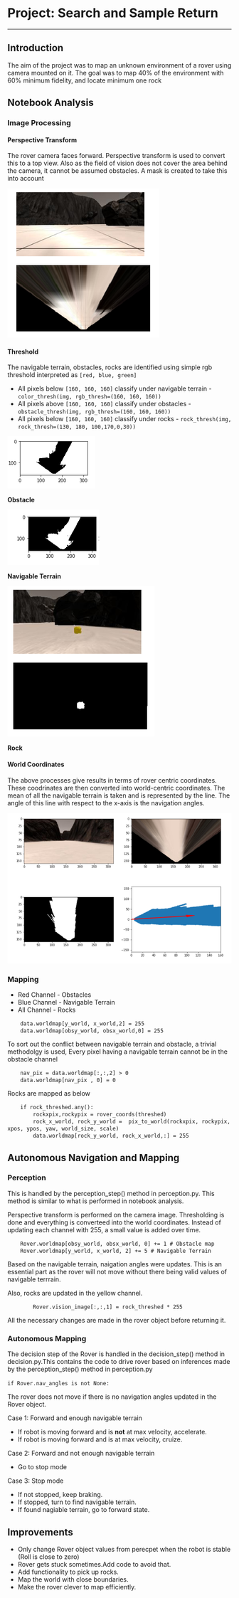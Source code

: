 # Project: Search and Sample Return
---

## Introduction 
The aim of the project was to map an unknown environment of a rover using camera mounted on it. The goal was to map 40% of the environment with 60% minimum fidelity, and locate minimum one rock

## Notebook Analysis
### Image Processing

#### Perspective Transform
The rover camera faces forward. Perspective transform is used to convert this to a top view. 
Also as the field of vision does not cover the area behind the camera, it cannot be assumed obstacles.
A mask is created to take this into account

![Perspective_Transform](https://github.com/mahajanrevant/Search-Sample-and-Return/blob/master/Pictures/Perspective_Transform.PNG)

#### Threshold 
The navigable terrain, obstacles, rocks are identified using simple rgb threshold interpreted as `[red, blue, green]`
* All pixels below `[160, 160, 160]` classify under navigable terrain - `color_thresh(img, rgb_thresh=(160, 160, 160))`
* All pixels above `[160, 160, 160]` classify under obstacles - `obstacle_thresh(img, rgb_thresh=(160, 160, 160))`
* All pixels below `[160, 160, 160]` classify under rocks - `rock_thresh(img, rock_thresh=(130, 180, 100,170,0,30))`

![Obstacle](https://github.com/mahajanrevant/Search-Sample-and-Return/blob/master/Pictures/Obstacle.PNG)

__Obstacle__

![Path](https://github.com/mahajanrevant/Search-Sample-and-Return/blob/master/Pictures/Path.PNG)

__Navigable Terrain__

![Rock](https://github.com/mahajanrevant/Search-Sample-and-Return/blob/master/Pictures/Rock.PNG)

__Rock__

#### World Coordinates 
The above processes give results in terms of rover centric coordinates. These coodrinates are then converted into world-centric coordinates. The mean of all the navigable terrain is taken and is represented by the line. The angle of this line with respect to the x-axis is the navigation angles. 

![Coordinate_Transform](https://github.com/mahajanrevant/Search-Sample-and-Return/blob/master/Pictures/Coordinate_Transform.PNG)

### Mapping 
* Red Channel - Obstacles
* Blue Channel - Navigable Terrain 
* All Channel - Rocks

```
    data.worldmap[y_world, x_world,2] = 255
    data.worldmap[obsy_world, obsx_world,0] = 255
```
To sort out the conflict between navigable terrain and obstacle, a trivial methodolgy is used,
Every pixel having a navigable terrain cannot be in the obstacle channel

```
    nav_pix = data.worldmap[:,:,2] > 0
    data.worldmap[nav_pix , 0] = 0
```
Rocks are mapped as below

```
    if rock_threshed.any():
        rockxpix,rockypix = rover_coords(threshed)
        rock_x_world, rock_y_world =  pix_to_world(rockxpix, rockypix, xpos, ypos, yaw, world_size, scale)
        data.worldmap[rock_y_world, rock_x_world,:] = 255
```
## Autonomous Navigation and Mapping 

### Perception
This is handled by the perception_step() method in perception.py. This method is similar to what is performed in notebook analysis.

Perspective transform is performed on the camera image. Thresholding is done and everything is converteed into the world coordinates.
Instead of updating each channel with 255, a small value is added over time.

```
    Rover.worldmap[obsy_world, obsx_world, 0] += 1 # Obstacle map
    Rover.worldmap[y_world, x_world, 2] += 5 # Navigable Terrain
```
Based on the navigable terrain, naigation angles were updates. This is an essential part as the rover will not move without there being valid values of navigable terrrain.

Also, rocks are updated in the yellow channel.
```
        Rover.vision_image[:,:,1] = rock_threshed * 255
```
All the necessary changes are made in the rover object before returning it.

### Autonomous Mapping
The decision step of the Rover is handled in the decision_step() method in decision.py.This contains the code to drive rover based on inferences made by the perception_step() method in perception.py

`if Rover.nav_angles is not None: `

The rover does not move if there is no navigation angles updated in the Rover object.

Case 1: Forward and enough navigable terrain

* If robot is moving forward and is __not__ at max velocity, accelerate.
* If robot is moving forward and is at max velocity, cruize.

Case 2: Forward and not enough navigable terrain

* Go to stop mode

Case 3: Stop mode

* If not stopped, keep braking.
* If stopped, turn to find navigable terrain.
* If found nagiable terrain, go to forward state.

## Improvements 
* Only change Rover object values from perecpet when the robot is stable (Roll is close to zero)
* Rover gets stuck sometimes.Add code to avoid that.
* Add functionality to pick up rocks.
* Map the world with close boundaries.
* Make the rover clever to map efficiently.


